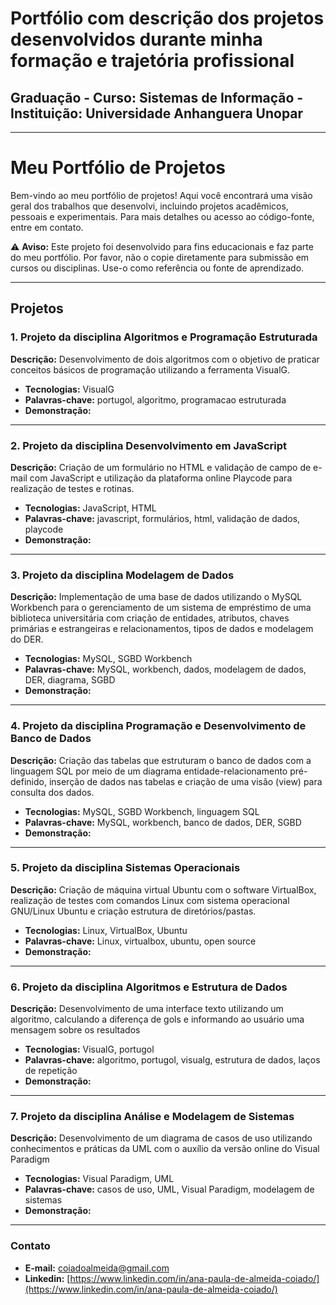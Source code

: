 # Portfólio com descrição dos projetos desenvolvidos durante minha formação e trajetória profissional

## Graduação - Curso: Sistemas de Informação - Instituição: Universidade Anhanguera Unopar 

---

# Meu Portfólio de Projetos

Bem-vindo ao meu portfólio de projetos! Aqui você encontrará uma visão geral dos trabalhos que 
desenvolvi, incluindo projetos acadêmicos, pessoais e experimentais. Para mais detalhes ou
acesso ao código-fonte, entre em contato.

:warning: **Aviso:** Este projeto foi desenvolvido para fins educacionais e faz parte do meu portfólio.
Por favor, não o copie diretamente para submissão em cursos ou disciplinas. Use-o como referência
ou fonte de aprendizado.

---

## **Projetos**
### 1. Projeto da disciplina Algoritmos e Programação Estruturada
**Descrição:** Desenvolvimento de dois algoritmos com o objetivo de praticar conceitos básicos de 
programação utilizando a ferramenta VisualG.

- **Tecnologias:** VisualG
- **Palavras-chave:** portugol, algoritmo, programacao estruturada
- **Demonstração:**
 
 

---

### 2. Projeto da disciplina Desenvolvimento em JavaScript
**Descrição:** Criação de um formulário no HTML e validação de campo de e-mail com JavaScript
e utilização da plataforma online Playcode para realização de testes e rotinas.

- **Tecnologias:** JavaScript, HTML
- **Palavras-chave:** javascript, formulários, html, validação de dados, playcode
- **Demonstração:** 

  
---

### 3. Projeto da disciplina Modelagem de Dados
**Descrição:** Implementação de uma base de dados utilizando o MySQL Workbench para o gerenciamento
  de um sistema de empréstimo de uma biblioteca universitária com criação de entidades, atributos,
  chaves primárias e estrangeiras e relacionamentos, tipos de dados e modelagem do DER.

- **Tecnologias:** MySQL, SGBD Workbench
- **Palavras-chave:** MySQL, workbench, dados, modelagem de dados, DER, diagrama, SGBD
- **Demonstração:**

  
---

### 4. Projeto da disciplina Programação e Desenvolvimento de Banco de Dados
**Descrição:** Criação das tabelas que estruturam o banco de dados com a linguagem SQL por meio de
um diagrama entidade-relacionamento pré-definido, inserção de dados nas tabelas e criação de uma visão 
(view) para consulta dos dados.

- **Tecnologias:** MySQL, SGBD Workbench, linguagem SQL
- **Palavras-chave:** MySQL, workbench, banco de dados, DER, SGBD
- **Demonstração:**
  

---

### 5. Projeto da disciplina Sistemas Operacionais
**Descrição:** Criação de máquina virtual Ubuntu com o software VirtualBox, realização de testes com
comandos Linux com sistema operacional GNU/Linux Ubuntu e criação estrutura de diretórios/pastas.

- **Tecnologias:** Linux, VirtualBox, Ubuntu
- **Palavras-chave:** Linux, virtualbox, ubuntu, open source
- **Demonstração:**

 
--- 

### 6. Projeto da disciplina Algoritmos e Estrutura de Dados
**Descrição:** Desenvolvimento de uma interface texto utilizando um algoritmo, calculando a diferença
de gols e informando ao usuário uma mensagem sobre os resultados

- **Tecnologias:** VisualG, portugol
- **Palavras-chave:** algoritmo, portugol, visualg, estrutura de dados, laços de repetição
- **Demonstração:**

 

---

### 7. Projeto da disciplina Análise e Modelagem de Sistemas
**Descrição:** Desenvolvimento de um diagrama de casos de uso utilizando conhecimentos e práticas da UML
com o auxílio da versão online do Visual Paradigm

- **Tecnologias:** Visual Paradigm, UML
- **Palavras-chave:** casos de uso, UML, Visual Paradigm, modelagem de sistemas
- **Demonstração:**



---  

### Contato
- **E-mail:** [coiadoalmeida@gmail.com](mailto:coiadoalmeida@gmail.com)
- **Linkedin:** [https://www.linkedin.com/in/ana-paula-de-almeida-coiado/](https://www.linkedin.com/in/ana-paula-de-almeida-coiado/)
